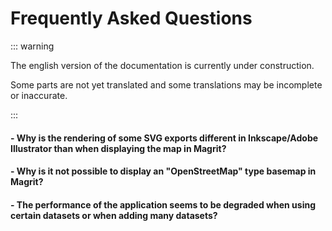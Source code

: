 # Frequently Asked Questions

::: warning

The english version of the documentation is currently under construction.

Some parts are not yet translated and some translations may be incomplete or inaccurate.

:::


#### - Why is the rendering of some SVG exports different in Inkscape/Adobe Illustrator than when displaying the map in Magrit?

#### - Why is it not possible to display an "OpenStreetMap" type basemap in Magrit?

#### - The performance of the application seems to be degraded when using certain datasets or when adding many datasets?

